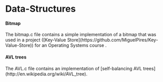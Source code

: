 # Data-Structures

<h4> Bitmap </h4>
The bitmap.c file contains a simple implementation of a bitmap that was used in a project ([Key-Value Store](https://github.com/MiguelPires/Key-Value-Store)) for an Operating Systems course .
<h4> AVL trees </h4>
The AVL.c file contains an implementation of [self-balancing AVL trees](http://en.wikipedia.org/wiki/AVL_tree).
